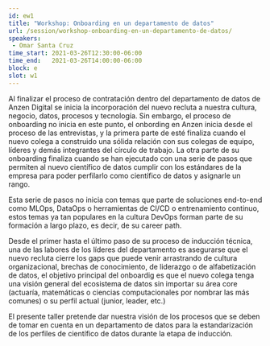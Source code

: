 ```yaml
---
id: ew1
title: "Workshop: Onboarding en un departamento de datos"
url: /session/workshop-onboarding-en-un-departamento-de-datos/
speakers:
 - Omar Santa Cruz
time_start: 2021-03-26T12:30:00-06:00
time_end:   2021-03-26T14:00:00-06:00
block: e
slot: w1
---
```


Al finalizar el proceso de contratación dentro del departamento de datos de Anzen Digital se inicia la incorporación del nuevo recluta a nuestra cultura, negocio, datos, procesos y tecnología. Sin embargo, el proceso de onboarding no inicia en este punto, el onbording en Anzen inicia desde el proceso de las entrevistas, y la primera parte de esté finaliza cuando el nuevo colega a construido una sólida relación con sus colegas de equipo, líderes y demás integrantes del círculo de trabajo. La otra parte de su onboarding finaliza cuando se han ejecutado con una serie de pasos que permiten al nuevo científico de datos cumplir con los estándares de la empresa para poder perfilarlo como científico de datos y asignarle un rango.

Esta serie de pasos no inicia con temas que parte de soluciones end-to-end como MLOps, DataOps o herramientas de CI/CD o entrenamiento continuo, estos temas ya tan populares en la cultura DevOps forman parte de su formación a largo plazo, es decir, de su career path.

Desde el primer hasta el último paso de su proceso de inducción técnica, una de las labores de los líderes del departamento es asegurarse que el nuevo recluta cierre los gaps que puede venir arrastrando de cultura organizacional, brechas de conocimiento, de liderazgo o de alfabetización de datos, el objetivo principal del onboardig es que el nuevo colega tenga una visión general del ecosistema de datos sin importar su área core (actuaría, matemáticas o ciencias computacionales por nombrar las más comunes) o su perfil actual (junior, leader, etc.)

El presente taller pretende dar nuestra visión de los procesos que se deben de tomar en cuenta en un departamento de datos para la estandarización de los perfiles de científico de datos durante la etapa de inducción.